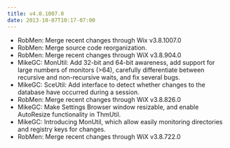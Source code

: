 ```yaml
---
title: v4.0.1007.0
date: 2013-10-07T10:17-07:00
---
```

* RobMen: Merge recent changes through Wix v3.8.1007.0
* RobMen: Merge source code reorganization.
* RobMen: Merge recent changes through WiX v3.8.904.0
* MikeGC: MonUtil: Add 32-bit and 64-bit awareness, add support for large numbers of monitors (>64), carefully differentiate between recursive and non-recursive waits, and fix several bugs.
* MikeGC: SceUtil: Add interface to detect whether changes to the database have occurred during a session.
* RobMen: Merge recent changes through WiX v3.8.826.0
* MikeGC: Make Settings Browser window resizable, and enable AutoResize functionality in ThmUtil.
* MikeGC: Introducing MonUtil, which allow easily monitoring directories and registry keys for changes.
* RobMen: Merge recent changes through WiX v3.8.722.0